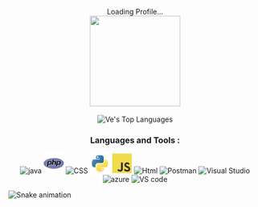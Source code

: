 <p align="center"> Loading Profile... <br>
<img src="https://i.gifer.com/origin/6a/6a2dfb96f278692f0900cc08975efe0e_w200.gif" width="180" height="180" /></a> 
</p>
<div align="center">
      <img alt="Ve's Top Languages" src="https://github-readme-stats.vercel.app/api/top-langs?username=vetate&langs_count=4&layout=compact&theme=react&bg_color=1F222E&title_color=68C3D4&icon_color=F8D866&border_color=1F222E" height="180px"/>
      <h3> Languages and Tools :</h3>
      <p align="center">
         <img src="https://www.vectorlogo.zone/logos/java/java-icon.svg" alt="java" width="40" height="40"/> 
         <img src="https://raw.githubusercontent.com/devicons/devicon/master/icons/php/php-original.svg" alt="PHP" width="40" height="40"/> 
         <img src="https://img.icons8.com/color/48/000000/css3.png" alt="CSS" width="40" height="40"/></a>
         <img src="https://raw.githubusercontent.com/devicons/devicon/master/icons/python/python-original.svg" alt="Python" width="40" height="40"/></a>
         <img src="https://raw.githubusercontent.com/devicons/devicon/master/icons/javascript/javascript-original.svg" alt="Javascript" width="40" height="40"/></a>
         <img src="https://img.icons8.com/color/48/000000/html-5--v1.png" alt="Html" width="40" height="40"/></a>
         <img src="https://www.vectorlogo.zone/logos/getpostman/getpostman-icon.svg" alt="Postman" width="40" height="40"/></a>
         <img src="https://img.icons8.com/fluency/48/null/visual-studio.png" alt="Visual Studio" width="40" height="40"/></a>
         <img src="https://www.vectorlogo.zone/logos/microsoft_azure/microsoft_azure-icon.svg" alt="azure" width="40" height="40"/></a>
         <img src="https://img.icons8.com/fluent/48/000000/visual-studio-code-2019.png" alt="VS code" width="40" height="40"/></a>
      </p>

</div>

![Snake animation](https://raw.githubusercontent.com/vetate/vetate/output/github-contribution-grid-snake-dark.svg)
<!--
**vetate/vetate** is a ✨ _special_ ✨ repository because its `README.md` (this file) appears on your GitHub profile.




